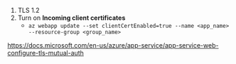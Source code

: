 1. TLS 1.2
2. Turn on **Incoming client certificates**
    - `az webapp update --set clientCertEnabled=true --name <app_name> --resource-group <group_name>`

https://docs.microsoft.com/en-us/azure/app-service/app-service-web-configure-tls-mutual-auth

